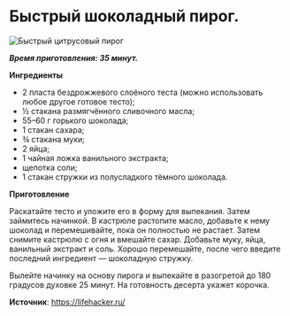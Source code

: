 # Быстрый шоколадный пирог.

![Быстрый цитрусовый пирог](/images/Kulinar/Vipechka/bis_pir_003.jpg 'Быстрый цитрусовый пирог')

_**Время приготовления: 35 минут.**_

**Ингредиенты**

- 2 пласта бездрожжевого слоёного теста (можно использовать любое другое готовое тесто);
- ½ стакана размягчённого сливочного масла;
- 55–60 г горького шоколада;
- 1 стакан сахара;
- ¾ стакана муки;
- 2 яйца;
- 1 чайная ложка ванильного экстракта;
- щепотка соли;
- 1 стакан стружки из полусладкого тёмного шоколада.

**Приготовление**

Раскатайте тесто и уложите его в форму для выпекания. Затем займитесь начинкой. В кастрюле растопите масло, добавьте к нему шоколад и перемешивайте, пока он полностью не растает. Затем снимите кастрюлю с огня и вмешайте сахар. Добавьте муку, яйца, ванильный экстракт и соль. Хорошо перемешайте, после чего введите последний ингредиент — шоколадную стружку.

Вылейте начинку на основу пирога и выпекайте в разогретой до 180 градусов духовке 25 минут. На готовность десерта укажет корочка.

**Источник**: https://lifehacker.ru/
